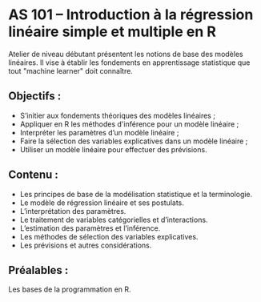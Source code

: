 # AS 101 – Introduction à la régression linéaire simple et multiple en R
Atelier de niveau débutant présentent les notions de base des modèles linéaires.
Il vise à établir les fondements en apprentissage statistique que tout "machine learner" doit connaître.

## Objectifs :

- S’initier aux fondements théoriques des modèles linéaires ;
- Appliquer en R les méthodes d'inférence pour un modèle linéaire ;
- Interpréter les paramètres d’un modèle linéaire ;
- Faire la sélection des variables explicatives dans un modèle linéaire ;
- Utiliser un modèle linéaire pour effectuer des prévisions.

## Contenu :

- Les principes de base de la modélisation statistique et la terminologie.
- Le modèle de régression linéaire et ses postulats.
- L’interprétation des paramètres.
- Le traitement de variables catégorielles et d’interactions.
- L’estimation des paramètres et l’inférence.
- Les méthodes de sélection des variables explicatives.
- Les prévisions et autres considérations.

## Préalables : 
Les bases de la programmation en R. 

